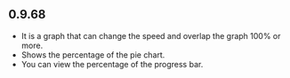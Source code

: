 ## 0.9.68

* It is a graph that can change the speed and overlap the graph 100% or more.
* Shows the percentage of the pie chart.
* You can view the percentage of the progress bar.
